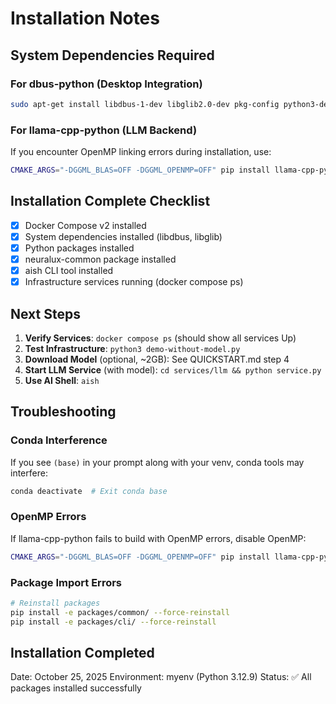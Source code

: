 # Installation Notes

## System Dependencies Required

### For dbus-python (Desktop Integration)
```bash
sudo apt-get install libdbus-1-dev libglib2.0-dev pkg-config python3-dev
```

### For llama-cpp-python (LLM Backend)

If you encounter OpenMP linking errors during installation, use:

```bash
CMAKE_ARGS="-DGGML_BLAS=OFF -DGGML_OPENMP=OFF" pip install llama-cpp-python --no-cache-dir
```


## Installation Complete Checklist

- [x] Docker Compose v2 installed
- [x] System dependencies installed (libdbus, libglib)
- [x] Python packages installed
- [x] neuralux-common package installed
- [x] aish CLI tool installed
- [x] Infrastructure services running (docker compose ps)

## Next Steps

1. **Verify Services**: `docker compose ps` (should show all services Up)
2. **Test Infrastructure**: `python3 demo-without-model.py`
3. **Download Model** (optional, ~2GB): See QUICKSTART.md step 4
4. **Start LLM Service** (with model): `cd services/llm && python service.py`
5. **Use AI Shell**: `aish`

## Troubleshooting

### Conda Interference
If you see `(base)` in your prompt along with your venv, conda tools may interfere:
```bash
conda deactivate  # Exit conda base
```

### OpenMP Errors
If llama-cpp-python fails to build with OpenMP errors, disable OpenMP:
```bash
CMAKE_ARGS="-DGGML_BLAS=OFF -DGGML_OPENMP=OFF" pip install llama-cpp-python --no-cache-dir
```

### Package Import Errors
```bash
# Reinstall packages
pip install -e packages/common/ --force-reinstall
pip install -e packages/cli/ --force-reinstall
```

## Installation Completed
Date: October 25, 2025
Environment: myenv (Python 3.12.9)
Status: ✅ All packages installed successfully

